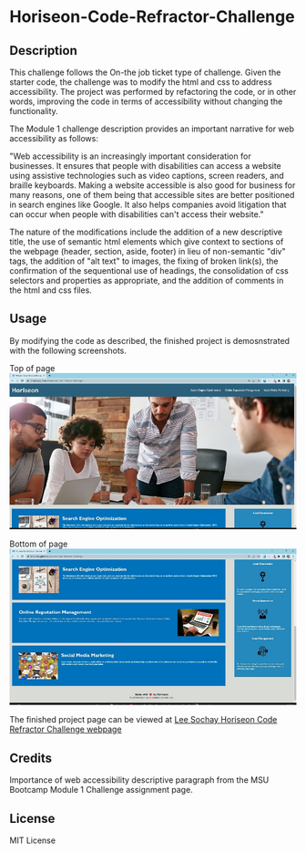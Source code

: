 # Horiseon-Code-Refractor-Challenge

## Description

This challenge follows the On-the job ticket type of challenge. Given the starter code, the challenge was to modify the html and css to address accessibility.
The project was performed by refactoring the code, or in other words, improving the code in terms of accessibility without changing the functionality.

The Module 1 challenge description provides an important narrative for web accessibility as follows:

"Web accessibility is an increasingly important consideration for businesses. It ensures that people with disabilities can access a website using assistive technologies such as video captions, screen readers, and braille keyboards. Making a website accessible is also good for business for many reasons, one of them being that accessible sites are better positioned in search engines like Google. It also helps companies avoid litigation that can occur when people with disabilities can't access their website."

The nature of the modifications include the addition of a new descriptive title, the use of semantic html elements which give context to sections of the webpage (header, section, aside, footer) in lieu of non-semantic "div" tags, the addition of "alt text" to images, the fixing of broken link(s), the confirmation of the sequentional use of headings, the consolidation of css selectors and properties as appropriate, and the addition of comments in the html and css files.

## Usage

By modifying the code as described, the finished project is demosnstrated with the following screenshots.

Top of page
![Horiseon Code Refractor Challenge top of page screenshot](assets/images/Module-1-Challenge-screenshot1a.jpg)


Bottom of page
![Horiseon Code Refractor Challenge bottom of page screenshot](assets/images/Module-1-Challenge-screenshot2a.jpg)


The finished project page can be viewed at [Lee Sochay Horiseon Code Refractor Challenge webpage](https://www.google.com "Google's Homepage")

## Credits

Importance of web accessibility descriptive paragraph from the MSU Bootcamp Module 1 Challenge assignment page.

## License

MIT License
